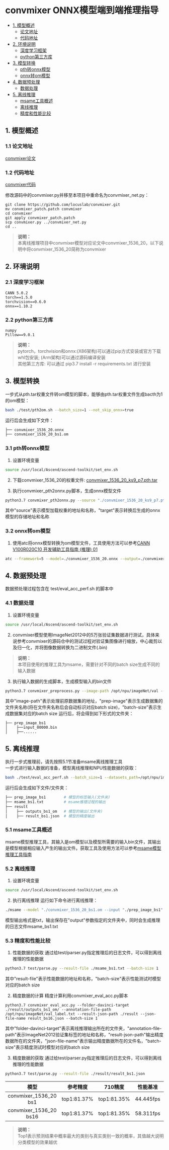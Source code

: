 # convmixer ONNX模型端到端推理指导
- [1. 模型概述](#1)
    - [论文地址](#11)
    - [代码地址](#12)
- [2. 环境说明](#2)
    - [深度学习框架](#21)
    - [python第三方库](#22)
- [3. 模型转换](#3)
    - [pth转onnx模型](#31)
    - [onnx转om模型](#32)
- [4. 数据预处理](#4)
    - [数据处理](#41)
- [5. 离线推理](#5)
    - [msame工具概述](#51)
    - [离线推理](#52)
    - [精度和性能比较](#53)

## <a name="1">1. 模型概述</a>
### <a name="11">1.1 论文地址</a>
[convmixer论文](https://openreview.net/forum?id=TVHS5Y4dNvM)
### <a name="12">1.2 代码地址</a>
[convmixer代码](https://github.com/locuslab/convmixer)

修改源码中的convmixer.py并移至本项目中重命名为convmixer_net.py：
```
git clone https://github.com/locuslab/convmixer.git
mv convmixer_patch.patch convmixer
cd convmixer
git apply convmixer_patch.patch
scp convmixer.py ../convmixer_net.py
cd ..
```
> **说明：**   
> 本离线推理项目中convmixer模型对应论文中convmixer_1536_20，以下说明中将convmixer_1536_20简称为convmixer

## <a name="2">2. 环境说明</a>
### <a name="21">2.1 深度学习框架</a>
```
CANN 5.0.2
torch==1.5.0
torchvision==0.6.0
onnx==1.10.2
```

### <a name="22">2.2 python第三方库</a>
```
numpy
Pillow==9.0.1
```
> **说明：**  
> pytorch，torchvision和onnx:(X86架构)可以通过pip方式安装或官方下载whl包安装; (Arm架构)可以通过源码编译安装   
> 其他第三方库: 可以通过 pip3.7 install -r requirements.txt 进行安装

## <a name="3">3. 模型转换</a>
一步式从pth.tar权重文件转om模型的脚本，能够由pth.tar权重文件生成bacth为1的om模型：
```bash
bash ./test/pth2om.sh --batch_size=1 --not_skip_onnx=true
```
运行后会生成如下文件：
```bash
├── convmixer_1536_20.onnx
├── convmixer_1536_20_bs1.om
```

### <a name="31">3.1 pth转onnx模型</a>
1. 设置环境变量
```bash
source /usr/local/Ascend/ascend-toolkit/set_env.sh
```

2. 下载convmixer_1536_20的权重文件: 
[convmixer_1536_20_ks9_p7.pth.tar](https://github.com/tmp-iclr/convmixer/releases/download/v1.0/convmixer_1536_20_ks9_p7.pth.tar)

3. 执行convmixer_pth2onnx.py脚本，生成onnx模型文件 
```bash
python3.7 convmixer_pth2onnx.py --source "./convmixer_1536_20_ks9_p7.pth.tar" --target "./convmixer_1536_20.onnx"
```
其中"source"表示模型加载权重的地址和名称，"target"表示转换后生成的onnx模型的存储地址和名称  

### <a name="32">3.2 onnx转om模型</a>
1. 使用atc将onnx模型转换为om模型文件，工具使用方法可以参考[CANN V100R020C10 开发辅助工具指南 (推理) 01](https://www.hiascend.com/document/detail/zh/CANNCommunityEdition/51RC2alpha002/infacldevg/atctool)

```bash
atc --framework=5 --model=./convmixer_1536_20.onnx --output=./convmixer_1536_20_bs1 --input_format=NCHW --input_shape="image:1,3,224,224" --log=error --soc_version=Ascend710
```

## <a name="4">4. 数据预处理</a>
数据预处理过程包含在 test/eval_acc_perf.sh 的脚本中
### <a name="41">4.1 数据处理</a>
1. 设置环境变量
```bash
source /usr/local/Ascend/ascend-toolkit/set_env.sh
```

2. convmixer模型使用ImageNet2012中的5万张验证集数据进行测试，具体来说参考convmixer的源码仓中的测试过程对验证集图像进行缩放，中心裁剪以及归一化，并将图像数据转换为二进制文件(.bin)
> **说明：**  
> 本项目使用的推理工具为msame，需要针对不同的batch size生成不同的输入数据  

3. 执行输入数据的生成脚本，生成模型输入的bin文件
```bash
python3.7 convmixer_preprocess.py --image-path /opt/npu/imageNet/val --prep-image ./prep_image_bs1 --batch-size 1
```
其中"image-path"表示处理前原数据集的地址，"prep-image"表示生成数据集的文件夹名称(将在文件夹名称后会自动标识对应batch size)，"batch-size"表示生成数据集对应的batch size
运行后，将会得到如下形式的文件夹：
```
├── prep_image_bs1
│    ├──input_00000.bin
│    ├──......     	 
```

## <a name="5">5. 离线推理</a>
执行一步式推理前，请先按照5.1节准备msame离线推理工具  
一步式进行输入数据的准备，模型离线推理和NPU性能数据的获取：
```bash
bash ./test/eval_acc_perf.sh --batch_size=1 --datasets_path=/opt/npu/imageNet
```
运行后会生成如下文件/文件夹：
```bash
├── prep_image_bs1        # 模型的标签输入(文件夹)
├── msame_bs1.txt         # msame推理过程的输出
├── result            
│    ├── outputs_bs1_om   # 模型的输出(文件夹)
│    ├── result_bs1.json  # 模型的精度输出
```

### <a name="51">5.1 msame工具概述</a>
msame模型推理工具，其输入是om模型以及模型所需要的输入bin文件，其输出是模型根据相应输入产生的输出文件。获取工具及使用方法可以参考[msame模型推理工具指南](https://gitee.com/ascend/tools/tree/master/msame)
### <a name="52">5.2 离线推理</a>
1. 设置环境变量
```bash
source /usr/local/Ascend/ascend-toolkit/set_env.sh
```

2. 执行离线推理
运行如下命令进行离线推理：
```bash
./msame --model "./convmixer_1536_20_bs1.om --input "./prep_image_bs1" --output "./result/outputs_bs1_om" -outfmt TXT > ./msame_bs1.txt
```
模型输出格式是txt，输出保存在"output"参数指定的文件夹中，同时会生成推理的日志文件msame_bs1.txt

### <a name="53">5.3 精度和性能比较</a>
1. 性能数据的获取
通过给test/parser.py指定推理后的日志文件，可以得到离线推理的性能数据
```bash
python3.7 test/parse.py --result-file ./msame_bs1.txt --batch-size 1
```
其中"result-file"表示性能数据的地址和名称，"batch-size"表示性能测试时模型对应的batch size

2. 精度数据的计算
精度计算利用convmixer_eval_acc.py脚本
```
python3.7 convmixer_eval_acc.py --folder-davinci-target ./result/outputs_bs1_om/ --annotation-file-path /opt/npu/imageNet/val_label.txt --result-json-path ./result --json-file-name result_bs16.json --batch-size 1
```
其中"folder-davinci-target"表示离线推理输出所在的文件夹，"annotation-file-path"表示ImageNet2012验证集标签的地址和名称，"result-json-path"输出精度数据所在的文件夹，"json-file-name"表示输出精度数据所在的文件名，"batch-size"表示精度测试时模型对应的batch size

3. 精度数据的获取
通过给test/parser.py指定推理后的日志文件，可以得到离线推理的性能数据
```bash
python3.7 test/parse.py --result-file ./result/result_bs1.json
```
| 模型      | 参考精度  | 710精度  | 性能基准    | 710性能    |
| :------: | :------: | :------: | :------:  | :------:  | 
| convmixer_1536_20 bs1  | top1:81.37%  | top1:81.35%  | 44.445fps | 263.158fps | 
| convmixer_1536_20 bs16 | top1:81.37%  | top1:81.35%  |58.311fps | 154.310fps | 

> **说明：**  
> Top1表示预测结果中概率最大的类别与真实类别一致的概率，其值越大说明分类模型的效果越优 